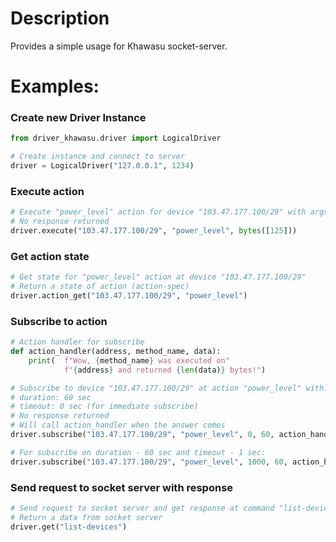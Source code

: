 # Description
Provides a simple usage for Khawasu socket-server.

# Examples:
### Create new Driver Instance
```python
from driver_khawasu.driver import LogicalDriver

# Create instance and connect to server
driver = LogicalDriver("127.0.0.1", 1234)
```

### Execute action
```python
# Execute "power_level" action for device "103.47.177.100/29" with args: b'\125'
# No response returned
driver.execute("103.47.177.100/29", "power_level", bytes([125]))
```

### Get action state
```python
# Get state for "power_level" action at device "103.47.177.100/29"
# Return a state of action (action-spec)
driver.action_get("103.47.177.100/29", "power_level")
```

### Subscribe to action
```python
# Action handler for subscribe
def action_handler(address, method_name, data):
    print(  f"Wow, {method_name} was executed on" 
            f"{address} and returned {len(data)} bytes!")

# Subscribe to device "103.47.177.100/29" at action "power_level" with:
# duration: 60 sec
# timeout: 0 sec (for immediate subscribe)
# No response returned
# Will call action_handler when the answer comes
driver.subscribe("103.47.177.100/29", "power_level", 0, 60, action_handler)

# For subscribe on duration - 60 sec and timeout - 1 sec:
driver.subscribe("103.47.177.100/29", "power_level", 1000, 60, action_handler)

```

### Send request to socket server with response
```python
# Send request to socket server and get response at command "list-devices"
# Return a data from socket server
driver.get("list-devices")
```

